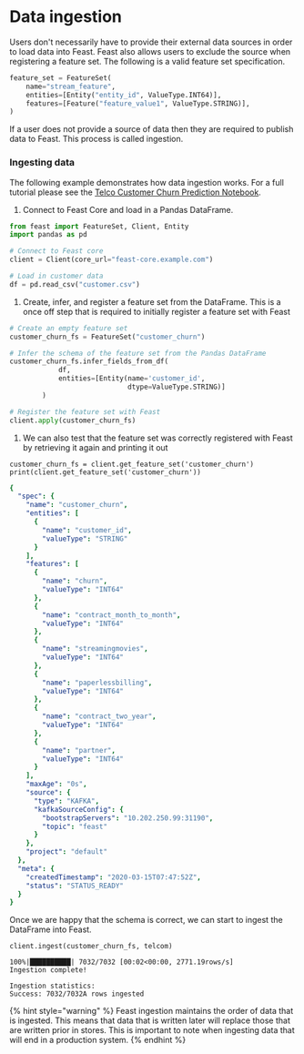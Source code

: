 # Data ingestion

Users don't necessarily have to provide their external data sources in order to load data into Feast. Feast also allows users to exclude the source when registering a feature set. The following is a valid feature set specification.

```python
feature_set = FeatureSet(
    name="stream_feature",    
    entities=[Entity("entity_id", ValueType.INT64)],
    features=[Feature("feature_value1", ValueType.STRING)],
)
```

If a user does not provide a source of data then they are required to publish data to Feast. This process is called ingestion.

### Ingesting data

The following example demonstrates how data ingestion works. For a full tutorial please see the [Telco Customer Churn Prediction Notebook](https://github.com/gojek/feast/blob/master/examples/feast-xgboost-churn-prediction-tutorial/Telecom%20Customer%20Churn%20Prediction%20%28with%20Feast%20and%20XGBoost%29.ipynb).

1. Connect to Feast Core and load in a Pandas DataFrame.

```python
from feast import FeatureSet, Client, Entity
import pandas as pd

# Connect to Feast core
client = Client(core_url="feast-core.example.com")

# Load in customer data
df = pd.read_csv("customer.csv")
```

1. Create, infer, and register a feature set from the DataFrame. This is a once off step that is required to initially register a feature set with Feast

```python
# Create an empty feature set
customer_churn_fs = FeatureSet("customer_churn")

# Infer the schema of the feature set from the Pandas DataFrame
customer_churn_fs.infer_fields_from_df(
            df,
            entities=[Entity(name='customer_id',
                             dtype=ValueType.STRING)]
        )

# Register the feature set with Feast
client.apply(customer_churn_fs)
```

1. We can also test that the feature set was correctly registered with Feast by retrieving it again and printing it out

```text
customer_churn_fs = client.get_feature_set('customer_churn')
print(client.get_feature_set('customer_churn'))
```

```yaml
{
  "spec": {
    "name": "customer_churn",
    "entities": [
      {
        "name": "customer_id",
        "valueType": "STRING"
      }
    ],
    "features": [
      {
        "name": "churn",
        "valueType": "INT64"
      },
      {
        "name": "contract_month_to_month",
        "valueType": "INT64"
      },
      {
        "name": "streamingmovies",
        "valueType": "INT64"
      },
      {
        "name": "paperlessbilling",
        "valueType": "INT64"
      },
      {
        "name": "contract_two_year",
        "valueType": "INT64"
      },
      {
        "name": "partner",
        "valueType": "INT64"
      }
    ],
    "maxAge": "0s",
    "source": {
      "type": "KAFKA",
      "kafkaSourceConfig": {
        "bootstrapServers": "10.202.250.99:31190",
        "topic": "feast"
      }
    },
    "project": "default"
  },
  "meta": {
    "createdTimestamp": "2020-03-15T07:47:52Z",
    "status": "STATUS_READY"
  }
}
```

Once we are happy that the schema is correct, we can start to ingest the DataFrame into Feast.

```text
client.ingest(customer_churn_fs, telcom)
```

```text
100%|██████████| 7032/7032 [00:02<00:00, 2771.19rows/s]
Ingestion complete!

Ingestion statistics:
Success: 7032/7032A rows ingested
```

{% hint style="warning" %}
Feast ingestion maintains the order of data that is ingested. This means that data that is written later will replace those that are written prior in stores. This is important to note when ingesting data that will end in a production system.
{% endhint %}

